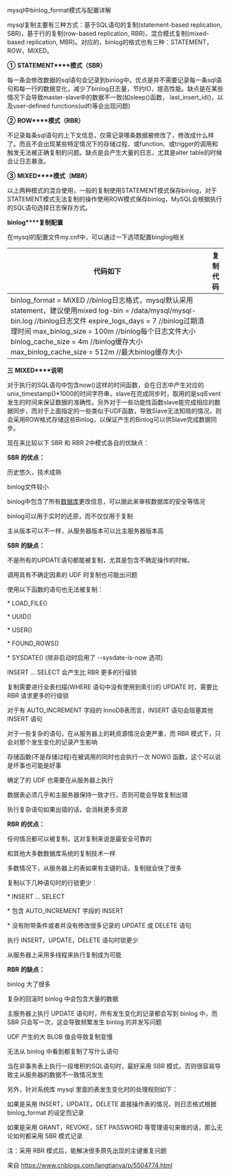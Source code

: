 mysql中binlog_format模式与配置详解

mysql复制主要有三种方式：基于SQL语句的复制(statement-based replication, SBR)，基于行的复制(row-based replication, RBR)，混合模式复制(mixed-based replication, MBR)。对应的，binlog的格式也有三种：STATEMENT，ROW，MIXED。

**①** **STATEMENT****模式（****SBR****）**

每一条会修改数据的sql语句会记录到binlog中。优点是并不需要记录每一条sql语句和每一行的数据变化，减少了binlog日志量，节约IO，提高性能。缺点是在某些情况下会导致master-slave中的数据不一致(如sleep()函数， last_insert_id()，以及user-defined functions(udf)等会出现问题)

**②** **ROW****模式（****RBR****）**

不记录每条sql语句的上下文信息，仅需记录哪条数据被修改了，修改成什么样了。而且不会出现某些特定情况下的存储过程、或function、或trigger的调用和触发无法被正确复制的问题。缺点是会产生大量的日志，尤其是alter table的时候会让日志暴涨。

**③** **MIXED****模式（****MBR****）**

以上两种模式的混合使用，一般的复制使用STATEMENT模式保存binlog，对于STATEMENT模式无法复制的操作使用ROW模式保存binlog，MySQL会根据执行的SQL语句选择日志保存方式。

 

**binlog****复制配置**

在mysql的配置文件my.cnf中，可以通过一下选项配置binglog相关

| 代码如下                                                     | 复制代码 |
| ------------------------------------------------------------ | -------- |
| binlog_format       =  MIXED              //binlog日志格式，mysql默认采用statement，建议使用mixed  log-bin          = /data/mysql/mysql-bin.log  //binlog日志文件  expire_logs_days      =  7               //binlog过期清理时间  max_binlog_size      =  100m             //binlog每个日志文件大小  binlog_cache_size     =  4m              //binlog缓存大小  max_binlog_cache_size  =  512m            //最大binlog缓存大小 |          |

**三** **MIXED****说明**

对于执行的SQL语句中包含now()这样的时间函数，会在日志中产生对应的unix_timestamp()*1000的时间字符串，slave在完成同步时，取用的是sqlEvent发生的时间来保证数据的准确性。另外对于一些功能性函数slave能完成相应的数据同步，而对于上面指定的一些类似于UDF函数，导致Slave无法知晓的情况，则会采用ROW格式存储这些Binlog，以保证产生的Binlog可以供Slave完成数据同步。

现在来比较以下 SBR 和 RBR 2中模式各自的优缺点：

**SBR** **的优点：**

历史悠久，技术成熟

binlog文件较小

binlog中包含了所有[数据库](http://www.111cn.net/database/database.html)更改信息，可以据此来审核数据库的安全等情况

binlog可以用于实时的还原，而不仅仅用于复制

主从版本可以不一样，从服务器版本可以比主服务器版本高

 

**SBR** **的缺点：**

不是所有的UPDATE语句都能被复制，尤其是包含不确定操作的时候。

调用具有不确定因素的 UDF 时复制也可能出问题

使用以下函数的语句也无法被复制：

\* LOAD_FILE()

\* UUID()

\* USER()

\* FOUND_ROWS()

\* SYSDATE() (除非启动时启用了 --sysdate-is-now 选项)

INSERT ... SELECT 会产生比 RBR 更多的行级锁

复制需要进行全表扫描(WHERE 语句中没有使用到索引)的 UPDATE 时，需要比 RBR 请求更多的行级锁

对于有 AUTO_INCREMENT 字段的 InnoDB表而言，INSERT 语句会阻塞其他 INSERT 语句

对于一些复杂的语句，在从服务器上的耗资源情况会更严重，而 RBR 模式下，只会对那个发生变化的记录产生影响

存储函数(不是存储过程)在被调用的同时也会执行一次 NOW() 函数，这个可以说是坏事也可能是好事

确定了的 UDF 也需要在从服务器上执行

数据表必须几乎和主服务器保持一致才行，否则可能会导致复制出错

执行复杂语句如果出错的话，会消耗更多资源

**RBR** **的优点：**

任何情况都可以被复制，这对复制来说是最安全可靠的

和其他大多数数据库系统的复制技术一样

多数情况下，从服务器上的表如果有主键的话，复制就会快了很多

复制以下几种语句时的行锁更少：

\* INSERT ... SELECT

\* 包含 AUTO_INCREMENT 字段的 INSERT

\* 没有附带条件或者并没有修改很多记录的 UPDATE 或 DELETE 语句

执行 INSERT，UPDATE，DELETE 语句时锁更少

从服务器上采用多线程来执行复制成为可能

**RBR** **的缺点：**

binlog 大了很多

复杂的回滚时 binlog 中会包含大量的数据

主服务器上执行 UPDATE 语句时，所有发生变化的记录都会写到 binlog 中，而 SBR 只会写一次，这会导致频繁发生 binlog 的并发写问题

UDF 产生的大 BLOB 值会导致复制变慢

无法从 binlog 中看到都复制了写什么语句

当在非事务表上执行一段堆积的SQL语句时，最好采用 SBR 模式，否则很容易导致主从服务器的数据不一致情况发生

 

另外，针对系统库 mysql 里面的表发生变化时的处理规则如下：

如果是采用 INSERT，UPDATE，DELETE 直接操作表的情况，则日志格式根据 binlog_format 的设定而记录

如果是采用 GRANT，REVOKE，SET PASSWORD 等管理语句来做的话，那么无论如何都采用 SBR 模式记录

注：采用 RBR 模式后，能解决很多原先出现的主键重复问题

 

来自 <https://www.cnblogs.com/langtianya/p/5504774.html> 